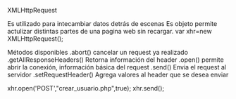 XMLHttpRequest


Es utilizado para intecambiar datos detrás de escenas
Es objeto permite actulizar distintas partes de una pagina web sin recargar.
var xhr=new XMLHttpRequest();

Métodos disponibles
.abort() cancelar un request ya realizado
.getAllResponseHeaders() Retorna información del header
.open() permite abrir la conexión, información básica del request
.send() Envia el request al servidor
.setRequestHeader() Agrega valores al header que se desea enviar

xhr.open('POST',"crear_usuario.php",true);
xhr.send();